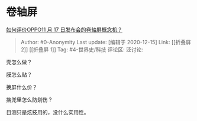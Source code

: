 # 卷轴屏
[如何评价OPPO11 月 17 日发布会的卷轴屏概念机？](https://www.zhihu.com/question/430691280/answer/1580707909)

> Author: #0-Anonymity
> Last update: [编辑于 2020-12-15]
> Link: [[折叠屏 2]] [[折叠屏 1]]
> Tag: #4-世界史/科技
> 评论区:
> 泛讨论:

壳怎么做？

膜怎么贴？

换屏什么价？

揣兜里怎么防划伤？

目测只是炫技用的，没什么实用性。
